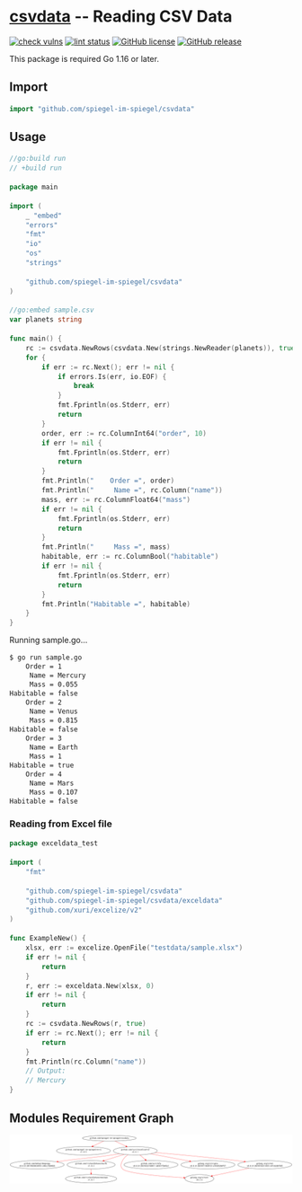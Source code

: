 # [csvdata] -- Reading CSV Data

[![check vulns](https://github.com/spiegel-im-spiegel/csvdata/workflows/vulns/badge.svg)](https://github.com/spiegel-im-spiegel/csvdata/actions)
[![lint status](https://github.com/spiegel-im-spiegel/csvdata/workflows/lint/badge.svg)](https://github.com/spiegel-im-spiegel/csvdata/actions)
[![GitHub license](https://img.shields.io/badge/license-Apache%202-blue.svg)](https://raw.githubusercontent.com/spiegel-im-spiegel/csvdata/master/LICENSE)
[![GitHub release](https://img.shields.io/github/release/spiegel-im-spiegel/csvdata.svg)](https://github.com/spiegel-im-spiegel/csvdata/releases/latest)

This package is required Go 1.16 or later.

## Import

```go
import "github.com/spiegel-im-spiegel/csvdata"
```

## Usage

```go
//go:build run
// +build run

package main

import (
	_ "embed"
	"errors"
	"fmt"
	"io"
	"os"
	"strings"

	"github.com/spiegel-im-spiegel/csvdata"
)

//go:embed sample.csv
var planets string

func main() {
	rc := csvdata.NewRows(csvdata.New(strings.NewReader(planets)), true)
	for {
		if err := rc.Next(); err != nil {
			if errors.Is(err, io.EOF) {
				break
			}
			fmt.Fprintln(os.Stderr, err)
			return
		}
		order, err := rc.ColumnInt64("order", 10)
		if err != nil {
			fmt.Fprintln(os.Stderr, err)
			return
		}
		fmt.Println("    Order =", order)
		fmt.Println("     Name =", rc.Column("name"))
		mass, err := rc.ColumnFloat64("mass")
		if err != nil {
			fmt.Fprintln(os.Stderr, err)
			return
		}
		fmt.Println("     Mass =", mass)
		habitable, err := rc.ColumnBool("habitable")
		if err != nil {
			fmt.Fprintln(os.Stderr, err)
			return
		}
		fmt.Println("Habitable =", habitable)
	}
}
```

Running sample.go...

```
$ go run sample.go
    Order = 1
     Name = Mercury
     Mass = 0.055
Habitable = false
    Order = 2
     Name = Venus
     Mass = 0.815
Habitable = false
    Order = 3
     Name = Earth
     Mass = 1
Habitable = true
    Order = 4
     Name = Mars
     Mass = 0.107
Habitable = false
```

### Reading from Excel file

```go
package exceldata_test

import (
	"fmt"

	"github.com/spiegel-im-spiegel/csvdata"
	"github.com/spiegel-im-spiegel/csvdata/exceldata"
	"github.com/xuri/excelize/v2"
)

func ExampleNew() {
	xlsx, err := excelize.OpenFile("testdata/sample.xlsx")
	if err != nil {
		return
	}
	r, err := exceldata.New(xlsx, 0)
	if err != nil {
		return
	}
	rc := csvdata.NewRows(r, true)
	if err := rc.Next(); err != nil {
		return
	}
	fmt.Println(rc.Column("name"))
	// Output:
	// Mercury
}
```

## Modules Requirement Graph

[![dependency.png](./dependency.png)](./dependency.png)

[csvdata]: https://github.com/spiegel-im-spiegel/csvdata "spiegel-im-spiegel/csvdata: Reading CSV Data"
